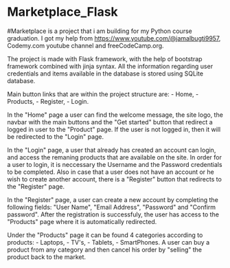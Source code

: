 # Marketplace_Flask

#Marketplace is a project that i am building for my Python course graduation. I got my help from https://www.youtube.com/@jamalbugti9957, Codemy.com youtube channel and freeCodeCamp.org. 

The project is made with Flask framework, with the help of bootstrap framework combined with jinja syntax. All the information regarding user credentials and items available in the database is stored using SQLite database.

Main button links that are within the project structure are:
	- Home,
	- Products,
	- Register,
	- Login. 

In the "Home" page a user can find the welcome message, the site logo, the navbar with the main buttons and the "Get started" button that redirect a logged in user to the "Product" page. If the user is not logged in, then it will be redirected to the "Login" page.

In the "Login" page, a user that already has created an account can login, and access the remaning products that are available on the site.
In order for a user to login, it is neccessary the Username and the Password credentials to be completed.
Also in case that a user does not have an account or he wish to create another account, there is a "Register" button that redirects to the "Register" page.

In the "Register" page, a user can create a new account by completing the following fields: "User Name", "Email Address", "Password" and "Confirm password".
After the registration is successfuly, the user has access to the "Products" page where it is automatically redirected.


Under the "Products" page it can be found 4 categories according to products: 
		- Laptops,
		- TV's,
		- Tablets,
		- SmartPhones.
	 A user can buy a product from any category and then cancel his order by "selling" the product back to the market.

	
